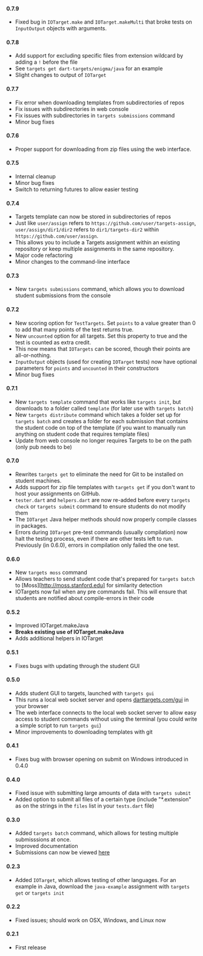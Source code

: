 #### 0.7.9
  * Fixed bug in `IOTarget.make` and `IOTarget.makeMulti` that broke tests on `InputOutput` objects with arguments.

#### 0.7.8
  * Add support for excluding specific files from extension wildcard by adding a `!` before the file
  * See `targets get dart-targets/enigma/java` for an example
  * Slight changes to output of `IOTarget`

#### 0.7.7
  * Fix error when downloading templates from subdirectories of repos
  * Fix issues with subdirectories in web console
  * Fix issues with subdirectories in `targets submissions` command
  * Minor bug fixes

#### 0.7.6
  * Proper support for downloading from zip files using the web interface.

#### 0.7.5
  * Internal cleanup
  * Minor bug fixes
  * Switch to returning futures to allow easier testing

#### 0.7.4
  * Targets template can now be stored in subdirectories of repos
  * Just like `user/assign` refers to `https://github.com/user/targets-assign`, `user/assign/dir1/dir2` refers to `dir1/targets-dir2` within `https://github.com/user/assign`.
  * This allows you to include a Targets assignment within an existing repository or keep multiple assignments in the same repository.
  * Major code refactoring
  * Minor changes to the command-line interface

#### 0.7.3
  * New `targets submissions` command, which allows you to download student submissions from the console

#### 0.7.2
  * New scoring option for `TestTargets`. Set `points` to a value greater than 0 to add that many points of the test returns true.
  * New `uncounted` option for all targets. Set this property to true and the test is counted as extra credit.
  * This now means that `IOTargets` can be scored, though their points are all-or-nothing.
  * `InputOutput` objects (used for creating `IOTarget` tests) now have optional parameters for `points` and `uncounted` in their constructors
  * Minor bug fixes

#### 0.7.1
  * New `targets template` command that works like `targets init`, but downloads to a folder called `template` (for later use with `targets batch`)
  * New `targets distribute` command which takes a folder set up for `targets batch` and creates a folder for each submission that contains the student code on top of the template (if you want to manually run anything on student code that requires template files)
  * Update from web console no longer requires Targets to be on the path (only pub needs to be)

#### 0.7.0
  * Rewrites `targets get` to eliminate the need for Git to be installed on student machines.
  * Adds support for zip file templates with `targets get` if you don't want to host your assignments on GitHub.
  * `tester.dart` and `helpers.dart` are now re-added before every `targets check` or `targets submit` command to ensure students do not modify them
  * The `IOTarget` Java helper methods should now properly compile classes in packages.
  * Errors during `IOTarget` pre-test commands (usually compilation) now halt the testing process, even if there are other tests left to run. Previously (in 0.6.0), errors in compilation only failed the one test.

#### 0.6.0
  * New `targets moss` command
  * Allows teachers to send student code that's prepared for `targets batch` to [Moss][http://moss.stanford.edu] for similarity detection
  * IOTargets now fail when any pre commands fail. This will ensure that students are notified about compile-errors in their code

#### 0.5.2
  * Improved IOTarget.makeJava
  * **Breaks existing use of IOTarget.makeJava**
  * Adds additional helpers in IOTarget

#### 0.5.1
  * Fixes bugs with updating through the student GUI

#### 0.5.0
  * Adds student GUI to targets, launched with `targets gui`
  * This runs a local web socket server and opens [darttargets.com/gui](http://darttargets.com/gui) in your browser
  * The web interface connects to the local web socket server to allow easy access to student commands without using the terminal (you could write a simple script to run `targets gui`)
  * Minor improvements to downloading templates with git

#### 0.4.1
  * Fixes bug with browser opening on submit on Windows introduced in 0.4.0

#### 0.4.0
  * Fixed issue with submitting large amounts of data with `targets submit`
  * Added option to submit all files of a certain type (include "*.extension" as on the strings in the `files` list in your `tests.dart` file)

#### 0.3.0
  * Added `targets batch` command, which allows for testing multiple submisssions at once.
  * Improved documentation
  * Submissions can now be viewed [here](http://darttargets.com/results)

#### 0.2.3
  * Added `IOTarget`, which allows testing of other languages. For an example in Java, download the `java-example` assignment with `targets get` or `targets init`

#### 0.2.2
  * Fixed issues; should work on OSX, Windows, and Linux now

#### 0.2.1
  * First release
